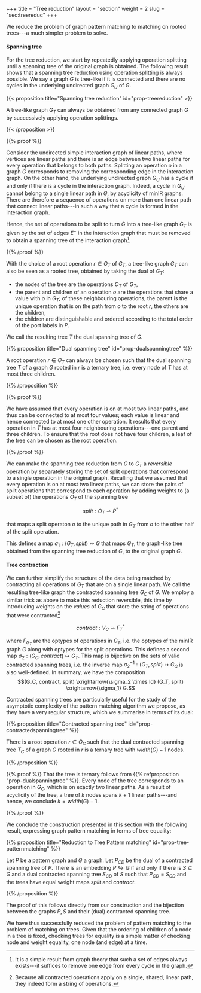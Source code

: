 +++
title = "Tree reduction"
layout = "section"
weight = 2
slug = "sec:treereduc"
+++

We reduce the problem of graph pattern matching to matching on rooted trees---a
much simpler problem to solve.

#### Spanning tree

For the tree reduction, we start by repeatedly applying operation splitting
until a spanning tree of the original graph is obtained. The following result
shows that a spanning tree reduction using operation splitting is always
possible. We say a graph $G$ is tree-like if it is connected and there are no
cycles in the underlying undirected graph $G_U$ of $G$.

<!-- prettier-ignore -->
{{< proposition title="Spanning tree reduction" id="prop-treereduction" >}}

A tree-like graph $G_T$ can always be obtained from any connected graph $G$ by
successively applying operation splittings.

<!-- prettier-ignore -->
{{< /proposition >}}

<!-- prettier-ignore -->
{{% proof %}}

Consider the undirected simple interaction graph of linear paths, where vertices
are linear paths and there is an edge between two linear paths for every
operation that belongs to both paths. Splitting an operation $o$ in a graph $G$
corresponds to removing the corresponding edge in the interaction graph. On the
other hand, the underlying undirected graph $G_U$ has a cycle if and only if
there is a cycle in the interaction graph. Indeed, a cycle in $G_U$ cannot
belong to a single linear path in $G$, by acyclicity of minIR graphs. There are
therefore a sequence of operations on more than one linear path that connect
linear paths---in such a way that a cycle is formed in the interaction graph.

Hence, the set of operations to be split to turn $G$ into a tree-like graph
$G_T$ is given by the set of edges $E^-$ in the interaction graph that must be
removed to obtain a spanning tree of the interaction graph[^spantheo].
[^spantheo]: It is a simple result from graph theory that such a set of edges
always exists---it suffices to remove one edge from every cycle in the graph.

<!-- prettier-ignore -->
{{% /proof %}}

With the choice of a root operation $r \in O_T$ of $G_T$, a tree-like graph
$G_T$ can also be seen as a rooted tree, obtained by taking the dual of $G_T$:

- the nodes of the tree are the operations $O_T$ of $G_T$,
- the parent and children of an operation $o$ are the operations that share a
  value with $o$ in $G_T$; of these neighbouring operations, the parent is the
  unique operation that is on the path from $o$ to the root $r$, the others are
  the children,
- the children are distinguishable and ordered according to the total order of
  the port labels in $P$.

We call the resulting tree $T$ the dual spanning tree of $G$.

<!-- prettier-ignore -->
{{% proposition title="Dual spanning tree" id="prop-dualspanningtree" %}}

A root operation $r \in O_T$ can always be chosen such that the dual spanning
tree $T$ of a graph $G$ rooted in $r$ is a ternary tree, i.e. every node of $T$
has at most three children.

<!-- prettier-ignore -->
{{% /proposition %}}

<!-- prettier-ignore -->
{{% proof %}}

We have assumed that every operation is on at most two linear paths, and thus
can be connected to at most four values; each value is linear and hence
connected to at most one other operation. It results that every operation in $T$
has at most four neighbouring operations---one parent and three children. To
ensure that the root does not have four children, a leaf of the tree can be
chosen as the root operation.

<!-- prettier-ignore -->
{{% /proof %}}

We can make the spanning tree reduction from $G$ to $G_T$ a _reversible_
operation by separately storing the set of split operations that correspond to a
single operation in the original graph. Recalling that we assumed that every
operation is on at most two linear paths, we can store the pairs of split
operations that correspond to each operation by adding weights to (a subset of)
the operations $O_T$ of the spanning tree

$$split: O_T \rightharpoonup P^\ast$$

that maps a split operaton $o$ to the unique path in $G_T$ from $o$ to the other
half of the split operation.

<!-- Writing $\mathcal{G}$ for the set of graphs and
$\mathcal{G}_T \subseteq \mathcal{G} \times (O_T \rightharpoonup P^\ast)$
for the set of valid tree-like graphs, -->

This defines a map $\sigma_1: (G_T, split) \mapsto G$ that maps $G_T$, the
graph-like tree obtained from the spanning tree reduction of $G$, to the
original graph $G$.

#### Tree contraction

We can further simplify the structure of the data being matched by contracting
all operations of $G_T$ that are on a single linear path. We call the resulting
tree-like graph the contracted spanning tree $G_C$ of $G$. We employ a similar
trick as above to make this reduction reversible, this time by introducing
weights on the _values_ of $G_C$ that store the string of operations that were
contracted[^whystring]

$$contract: V_C \rightharpoonup \Gamma_T^\ast$$

where $\Gamma_{G_T}$ are the optypes of operations in $G_T$, i.e. the optypes of
the minIR graph $G$ along with optypes for the split operations. This defines a
second map $\sigma_2: (G_C, contract) \mapsto G_T$. This map is bijective on the
sets of valid contracted spanning trees, i.e. the inverse map
$\sigma_2^{-1}: (G_T, split) \mapsto G_C$ is also well-defined. In summary, we
have the composition
$$(G_C, contract, split) \xrightarrow{\sigma_2 \times Id} (G_T, split) \xrightarrow{\sigma_1} G.$$
[^whystring]: Because all contracted operations apply on a single, shared,
linear path, they indeed form a string of operations.

Contracted spanning trees are particularly useful for the study of the
asymptotic complexity of the pattern matching algorithm we propose, as they have
a very regular structure, which we summarise in terms of its dual:

<!-- prettier-ignore -->
{{% proposition title="Contracted spanning tree" id="prop-contractedspanningtree" %}}

There is a root operation $r \in O_C$ such that the dual contracted spanning
tree $T_C$ of a graph $G$ rooted in $r$ is a ternary tree with $width(G) - 1$
nodes.

<!-- prettier-ignore -->
{{% /proposition %}}

<!-- prettier-ignore -->
{{% proof %}}
That the tree is ternary follows from {{% refproposition "prop-dualspanningtree" %}}.
Every node of the tree corresponds to an operation in $G_C$, which is
on exactly two linear paths. As a result of acyclicity of the tree,
a tree of $k$ nodes spans $k+1$ linear paths---and hence,
we conclude $k = width(G) - 1$.

<!-- prettier-ignore -->
{{% /proof %}}

We conclude the construction presented in this section with the following
result, expressing graph pattern matching in terms of tree equality:

<!-- prettier-ignore -->
{{% proposition title="Reduction to Tree Pattern matching" id="prop-tree-patternmatching" %}}

Let $P$ be a pattern graph and $G$ a graph. Let $P_{CD}$ be the dual of a
contracted spanning tree of $P$. There is an embedding $P \hookrightarrow G$ if
and only if there is $S \subseteq G$ and a dual contracted spanning tree
$S_{CD}$ of $S$ such that $P_{CD} = S_{CD}$ and the trees have equal weight maps
$split$ and $contract$.

<!-- prettier-ignore -->
{{% /proposition %}}

The proof of this follows directly
from our construction and the bijection between the graphs $P, S$ and their
(dual) contracted spanning tree.

We have thus successfully reduced the problem of pattern matching to the problem
of matching on trees. Given that the ordering of children of a node in a tree is
fixed, checking trees for equality is a simple matter of checking node and
weight equality, one node (and edge) at a time.
